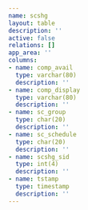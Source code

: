 ```yaml
---
name: scshg
layout: table
description: ''
active: false
relations: []
app_area: ''
columns:
- name: comp_avail
  type: varchar(80)
  description: ''
- name: comp_display
  type: varchar(80)
  description: ''
- name: sc_group
  type: char(20)
  description: ''
- name: sc_schedule
  type: char(20)
  description: ''
- name: scshg_sid
  type: int(4)
  description: ''
- name: tstamp
  type: timestamp
  description: ''
---
```


